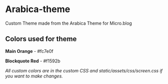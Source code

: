 # Arabica-theme
Custom Theme made from the Arabica Theme for Micro.blog

## Colors used for theme

**Main Orange** - #fc7e0f

**Blockquote Red** - #f1592b


*All custom colors are in the custom CSS and static/assets/css/screen.css if you want to make changes.*


